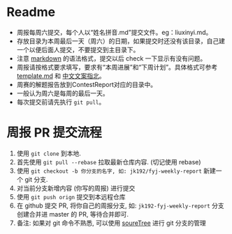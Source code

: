# Readme
+ 周报每周六提交，每个人以“姓名拼音.md”提交文件。eg：liuxinyi.md。
+ 存放目录为本周最后一天（周六）的日期，如果提交时还没有该目录，自己建一个以便后面人提交，不要提交到主目录下。
+ 注意 [markdown](https://guides.github.com/features/mastering-markdown/) 的语法格式，提交以后 check 一下显示有没有问题。
+ 周报请按格式要求填写，要求有“本周进展”和“下周计划”。具体格式可参考 [template.md](template.md) 和 [中文文案指北](https://github.com/sparanoid/chinese-copywriting-guidelines/blob/master/README.zh-CN.md)。
+ 周赛的解题报告放到ContestReport对应的目录中。
+ 一般认为周六是每周的最后一天。
+ 每次提交前请先执行 `git pull`。



# 周报 PR 提交流程
1. 使用 `git clone` 到本地.
2. 首先使用 `git pull --rebase` 拉取最新仓库内容. (切记使用 rebase)
3. 使用 `git checkout -b 你分支的名字, 如: jk192/fyj-weekly-report` 新建一个 git 分支. 
4. 对当前分支新增内容 (你写的周报) 进行提交
5. 使用 `git push orign` 提交到本远程仓库
6. 在 github 提交 PR, 将你自己的周报分支, 如: `jk192-fyj-weekly-report` 分支创建合并进 master 的 PR, 等待合并即可.
7. 备注: 如果对 git 命令不熟悉, 可以使用 [soureTree](https://www.sourcetreeapp.com/) 进行 git 分支的管理
